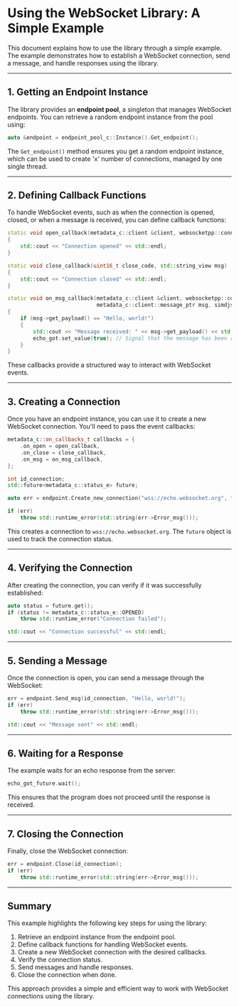 # Using the WebSocket Library: A Simple Example

This document explains how to use the library through a simple example. The example demonstrates how to establish a WebSocket connection, send a message, and handle responses using the library.

---

## 1. Getting an Endpoint Instance

The library provides an **endpoint pool**, a singleton that manages WebSocket endpoints. You can retrieve a random endpoint instance from the pool using:

```cpp
auto &endpoint = endpoint_pool_c::Instance().Get_endpoint();
```

The `Get_endpoint()` method ensures you get a random endpoint instance, which can be used to create 'x' number of connections, managed by one single thread.

---

## 2. Defining Callback Functions

To handle WebSocket events, such as when the connection is opened, closed, or when a message is received, you can define callback functions:

```cpp
static void open_callback(metadata_c::client &client, websocketpp::connection_hdl conn_hdl)
{
    std::cout << "Connection opened" << std::endl;
}

static void close_callback(uint16_t close_code, std::string_view msg)
{
    std::cout << "Connection closed" << std::endl;
}

static void on_msg_callback(metadata_c::client &client, websocketpp::connection_hdl conn_hdl,
                            metadata_c::client::message_ptr msg, simdjson::ondemand::parser &parser)
{    
    if (msg->get_payload() == "Hello, world!")
    {
        std::cout << "Message received: " << msg->get_payload() << std::endl;
        echo_got.set_value(true); // Signal that the message has been received
    }
}
```

These callbacks provide a structured way to interact with WebSocket events.

---

## 3. Creating a Connection

Once you have an endpoint instance, you can use it to create a new WebSocket connection. You'll need to pass the event callbacks:

```cpp
metadata_c::on_callbacks_t callbacks = {
    .on_open = open_callback,
    .on_close = close_callback,
    .on_msg = on_msg_callback,
};

int id_connection;
std::future<metadata_c::status_e> future;

auto err = endpoint.Create_new_connection("wss://echo.websocket.org", future, id_connection, callbacks);

if (err)
    throw std::runtime_error(std::string(err->Error_msg()));
```

This creates a connection to `wss://echo.websocket.org`. The `future` object is used to track the connection status.

---

## 4. Verifying the Connection

After creating the connection, you can verify if it was successfully established:

```cpp
auto status = future.get();
if (status != metadata_c::status_e::OPENED)
    throw std::runtime_error("Connection failed");

std::cout << "Connection successful" << std::endl;
```

---

## 5. Sending a Message

Once the connection is open, you can send a message through the WebSocket:

```cpp
err = endpoint.Send_msg(id_connection, "Hello, world!");
if (err)
    throw std::runtime_error(std::string(err->Error_msg()));

std::cout << "Message sent" << std::endl;
```

---

## 6. Waiting for a Response

The example waits for an echo response from the server:

```cpp
echo_got_future.wait();
```

This ensures that the program does not proceed until the response is received.

---

## 7. Closing the Connection

Finally, close the WebSocket connection:

```cpp
err = endpoint.Close(id_connection);
if (err)
    throw std::runtime_error(std::string(err->Error_msg()));
```

---

## Summary

This example highlights the following key steps for using the library:
1. Retrieve an endpoint instance from the endpoint pool.
2. Define callback functions for handling WebSocket events.
3. Create a new WebSocket connection with the desired callbacks.
4. Verify the connection status.
5. Send messages and handle responses.
6. Close the connection when done.

This approach provides a simple and efficient way to work with WebSocket connections using the library.